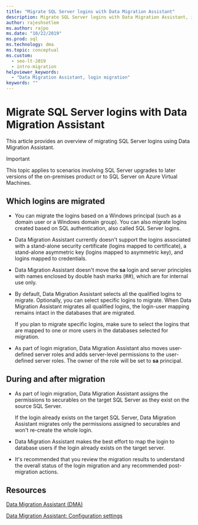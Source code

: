 ```yaml
---
title: "Migrate SQL Server logins with Data Migration Assistant"
description: Migrate SQL Server logins with Data Migration Assistant, including SQL Server upgrades to later versions of the on-premises product or to SQL Server on Azure VMs.
author: rajeshsetlem
ms.author: rajpo
ms.date: "10/22/2019"
ms.prod: sql
ms.technology: dma
ms.topic: conceptual
ms.custom:
  - seo-lt-2019
  - intro-migration
helpviewer_keywords:
  - "Data Migration Assistant, login migration"
keywords: ""
---
```


# Migrate SQL Server logins with Data Migration Assistant

This article provides an overview of migrating SQL Server logins using Data Migration Assistant.

> [!IMPORTANT]
> This topic applies to scenarios involving SQL Server upgrades to later versions of the on-premises product or to SQL Server on Azure Virtual Machines.

## Which logins are migrated

- You can migrate the logins based on a Windows principal (such as a domain user or a Windows domain group). You can also migrate logins created based on SQL authentication, also called SQL Server logins.

- Data Migration Assistant currently doesn't support the logins associated with a stand-alone security certificate (logins mapped to certificate), a stand-alone asymmetric key (logins mapped to asymmetric key), and logins mapped to credentials.

- Data Migration Assistant doesn't move the **sa** login and server principles with names enclosed by double hash marks (\#\#), which are for internal use only.

- By default, Data Migration Assistant selects all the qualified logins to migrate. Optionally, you can select specific logins to migrate. When Data Migration Assistant migrates all qualified logins, the login-user mapping remains intact in the databases that are migrated.

  If you plan to migrate specific logins, make sure to select the logins that are mapped to one or more users in the databases selected for migration.

- As part of login migration, Data Migration Assistant also moves user-defined server roles and adds server-level permissions to the user-defined server roles. The owner of the role will be set to **sa** principal.

## During and after migration

- As part of login migration, Data Migration Assistant assigns the permissions to securables on the target SQL Server as they exist on the source SQL Server.

  If the login already exists on the target SQL Server, Data Migration Assistant migrates only the permissions assigned to securables and won't re-create the whole login.

- Data Migration Assistant makes the best effort to map the login to database users if the login already exists on the target server.

- It's recommended that you review the migration results to understand the overall status of the login migration and any recommended post-migration actions.

## Resources

[Data Migration Assistant (DMA)](../dma/dma-overview.md)

[Data Migration Assistant: Configuration settings](../dma/dma-configurationsettings.md)
